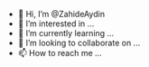 - 👋 Hi, I’m @ZahideAydin
- 👀 I’m interested in ...
- 🌱 I’m currently learning ...
- 💞️ I’m looking to collaborate on ...
- 📫 How to reach me ...

<!---
ZahideAydin/ZahideAydin is a ✨ special ✨ repository because its `README.md` (this file) appears on your GitHub profile.
You can click the Preview link to take a look at your changes.
--->
